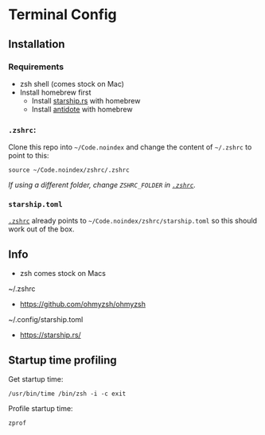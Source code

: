 # Terminal Config

## Installation

### Requirements

- zsh shell (comes stock on Mac)
- Install homebrew first
  - Install [starship.rs](https://starship.rs/) with homebrew
  - Install [antidote](https://antidote.sh/install) with homebrew

### `.zshrc`:

Clone this repo into `~/Code.noindex` and change the content of `~/.zshrc` to point to this:

```
source ~/Code.noindex/zshrc/.zshrc
```

_If using a different folder, change `ZSHRC_FOLDER` in [`.zshrc`](./.zshrc)._

### `starship.toml`

[`.zshrc`](./.zshrc) already points to `~/Code.noindex/zshrc/starship.toml` so this should work out of the box.

## Info

- zsh comes stock on Macs

~/.zshrc

- https://github.com/ohmyzsh/ohmyzsh

~/.config/starship.toml

- https://starship.rs/

## Startup time profiling

Get startup time:

```
/usr/bin/time /bin/zsh -i -c exit
```

Profile startup time:

```
zprof
```
